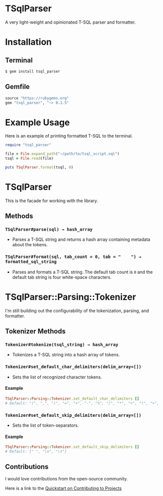 # TSqlParser

A very light-weight and opinionated T-SQL parser and formatter.

# Installation

## Terminal

```bash
$ gem install tsql_parser
```

## Gemfile

```ruby
source "https://rubygems.org"
gem "tsql_parser", "~> 0.1.5"
```

# Example Usage

Here is an example of printing formatted T-SQL to the terminal.
```ruby
require "tsql_parser"

file = File.expand_path("~/path/to/tsql_script.sql")
tsql = File.read(file)

puts TSqlParser.format(tsql, 0)
```

# TSqlParser

This is the facade for working with the library.

## Methods

### `TSqlParser#parse(sql) → hash_array`

- Parses a T-SQL string and returns a hash array containing metadata about the tokens.

### `TSqlParser#format(sql, tab_count = 0, tab = "    ") → formatted_sql_string`

- Parses and formats a T-SQL string. The default tab count is `0` and the default tab string is four white-space characters.

# TSqlParser::Parsing::Tokenizer

I'm still building out the configurability of the tokenization, parsing, and formatter.

## Tokenizer Methods

### `Tokenizer#tokenize(tsql_string) → hash_array`

- Tokenizes a T-SQL string into a hash array of tokens.

### `Tokenizer#set_default_char_delimiters(delim_array=[])`

- Sets the list of recognized character tokens.

#### Example
```ruby
TSqlParser::Parsing::Tokenizer.set_default_char_delimiters [] 
# Default: "(", ",", ")", "=", "+", "-", "%", "/", "*", "<", "!", ">", "'", "[", "]", ";"]
```

### `Tokenizer#set_default_skip_delimiters(delim_array=[])`

* Sets the list of token-separators.

#### Example
```ruby
TSqlParser::Parsing::Tokenizer.set_default_skip_delimiters [] 
# Default: [" ", "\n", "\t"]
```

## Contributions

I would love contributions from the open-source community. 

Here is a link to the [Quickstart on Contributing to Projects](https://docs.github.com/en/get-started/quickstart/contributing-to-projects)